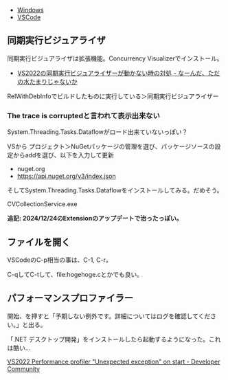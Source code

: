 - [Windows](Windows)
- [VSCode](VSCode)

## 同期実行ビジュアライザ

同期実行ビジュアライザは拡張機能。Concurrency Visualizerでインストール。

- [VS2022の同期実行ビジュアライザーが動かない時の対処 - なーんだ、ただの水たまりじゃないか](https://karino2.github.io/2023/10/19/vs2022_concurrency_visualizer.html)

RelWithDebInfoでビルドしたものに実行している＞同期実行ビジュアライザー

### The trace is corruptedと言われて表示出来ない

System.Threading.Tasks.Dataflowがロード出来ていないっぽい？

VSから プロジェクト＞NuGetパッケージの管理を選び、パッケージソースの設定からaddを選び、以下を入力して更新

- nuget.org
- https://api.nuget.org/v3/index.json

そしてSystem.Threading.Tasks.Dataflowをインストールしてみる。だめそう。

CVCollectionService.exe

**追記: 2024/12/24のExtensionのアップデートで治ったっぽい。**

## ファイルを開く

VSCodeのC-p相当の事は、C-1, C-r。

C-qしてC-tして、file:hogehoge.cとかでも良い。

## パフォーマンスプロファイラー

開始、を押すと「予期しない例外です。詳細についてはログを確認してください。」と出る。

「.NET デスクトップ開発」をインストールしたら起動するようになった。これは酷い…

[VS2022 Performance profiler "Unexpected exception" on start - Developer Community](https://developercommunity.visualstudio.com/t/VS2022-Performance-profiler-Unexpected-/10795500)